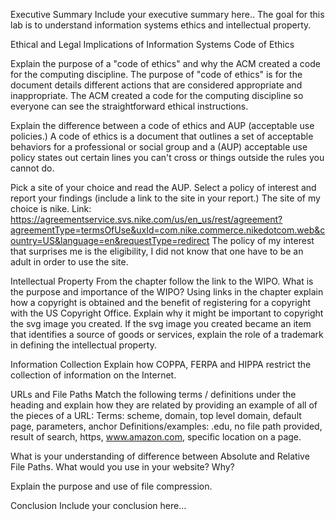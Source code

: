 Executive Summary
Include your executive summary here..
The goal for this lab is to understand information systems ethics and intellectual property.

Ethical and Legal Implications of Information Systems
Code of Ethics

Explain the purpose of a "code of ethics" and why the ACM created a code for the computing discipline.
The purpose of "code of ethics" is for the document details different actions that are considered appropriate and inappropriate. The ACM created a code for the computing discipline so everyone can see the straightforward ethical instructions.

Explain the difference between a code of ethics and AUP (acceptable use policies.)
A code of ethics is a document that outlines a set of acceptable behaviors for a professional or social group and a (AUP) acceptable use policy states out certain lines you can't cross or things outside the rules you cannot do.

Pick a site of your choice and read the AUP. Select a policy of interest and report your findings (include a link to the site in your report.)
The site of my choice is nike. Link: https://agreementservice.svs.nike.com/us/en_us/rest/agreement?agreementType=termsOfUse&uxId=com.nike.commerce.nikedotcom.web&country=US&language=en&requestType=redirect The policy of my interest that surprises me is the eligibility, I did not know that one have to be an adult in order to use the site.

Intellectual Property
From the chapter follow the link to the WIPO. What is the purpose and importance of the WIPO?
Using links in the chapter explain how a copyright is obtained and the benefit of registering for a copyright with the US Copyright Office. Explain why it might be important to copyright the svg image you created.
If the svg image you created became an item that identifies a source of goods or services, explain the role of a trademark in defining the intellectual property.

Information Collection
Explain how COPPA, FERPA and HIPPA restrict the collection of information on the Internet.

URLs and File Paths
Match the following terms / definitions under the heading and explain how they are related by providing an example of all of the pieces of a URL: Terms: scheme, domain, top level domain, default page, parameters, anchor Definitions/examples: .edu, no file path provided, result of search, https, www.amazon.com, specific location on a page.

What is your understanding of difference between Absolute and Relative File Paths. What would you use in your website? Why?

Explain the purpose and use of file compression.

Conclusion
Include your conclusion here...
